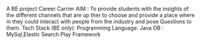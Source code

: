 A BE project Career Carrier 
AIM : To provide students with the insights of the different channels that are up ther to choose and provide a place where in they could interact with people from the industry and pose Questions to them.
Tech Stack (BE only): 
  Programming Language: Java
  DB : MySql,Elastic Search
  Play Framework
  
